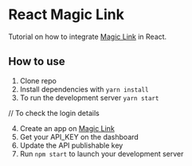 # React Magic Link

Tutorial on how to integrate [Magic Link](https://magic.link/) in React.

## How to use

1. Clone repo
2. Install dependencies with `yarn install`
3. To run the development server `yarn start`

// To check the login details

4. Create an app on [Magic Link](https://magic.link/)
5. Get your API_KEY on the dashboard
5. Update the API publishable key
7. Run `npm start` to launch your development server
